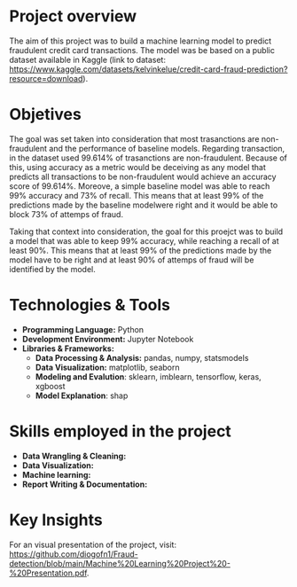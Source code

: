 # Project overview
The aim of this project was to build a machine learning model to predict fraudulent credit card transactions. The model was be based on a public dataset available in Kaggle (link to dataset: https://www.kaggle.com/datasets/kelvinkelue/credit-card-fraud-prediction?resource=download).

# Objetives
The goal was set taken into consideration that most trasanctions are non-fraudulent and the performance of baseline models. Regarding transaction, in the dataset used 99.614% of trasanctions are non-fraudulent. Because of this, using accuracy as a metric would be deceiving as any model that predicts all transactions to be non-fraudulent would achieve an accuracy score of 99.614%. Moreove, a simple baseline model was able to reach 99% accuracy and 73% of recall. This means that at least 99% of the predictions made by the baseline modelwere right and it would be able to block 73% of attemps of fraud.

Taking that context into consideration, the goal for this proejct was to build a model that was able to keep 99% accuracy, while reaching a recall of at least 90%. This means that at least 99% of the predictions made by the model have to be right and at least 90% of attemps of fraud will be identified by the model.

# Technologies & Tools
- **Programming Language:** Python
- **Development Environment:** Jupyter Notebook
- **Libraries & Frameworks:**
  - **Data Processing & Analysis:** pandas, numpy, statsmodels
  - **Data Visualization:** matplotlib, seaborn
  - **Modeling and Evalution**: sklearn, imblearn, tensorflow, keras, xgboost
  - **Model Explanation**: shap
 
# Skills employed in the project
- **Data Wrangling & Cleaning:** 
- **Data Visualization:** 
- **Machine learning:** 
- **Report Writing & Documentation:**

# Key Insights

For an visual presentation of the project, visit: https://github.com/diogofn1/Fraud-detection/blob/main/Machine%20Learning%20Project%20-%20Presentation.pdf.
